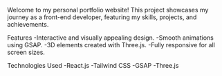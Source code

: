Welcome to my personal portfolio website! This project showcases my journey as a front-end developer, featuring my skills, projects, and achievements.

Features
-Interactive and visually appealing design.
-Smooth animations using GSAP.
-3D elements created with Three.js.
-Fully responsive for all screen sizes.

Technologies Used
-React.js
-Tailwind CSS
-GSAP
-Three.js
